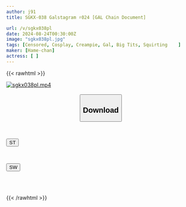```yaml
---
author: j91
title: SGKX-038 Galstagram ♯024 [GAL Chain Document]

url: /v/sgkx038pl
date: 2024-08-24T00:30:00Z
image: "sgkx038pl.jpg"
tags: [Censored, Cosplay, Creampie, Gal, Big Tits, Squirting	]
maker: [Hame-chan]
actress: [ ]
---
```



{{< rawhtml >}}

<div class="video" data-videoid="KPZmV970j0Fozw">
    <a href="javascript:;">
        <img src="/v/sgkx038pl/sgkx038pl.jpg" width="WIDTH" height="HEIGHT" alt="sgkx038pl.mp4" loading="lazy">
    </a>
</div>

<script type="text/javascript" src="https://j91.asia/asset/on-demand-st.js"></script>

<br>
  <link rel="stylesheet" href="https://j91.asia/asset/bs5.css">
  
  <center>
  <button class="btn btn-primary" type="button" data-bs-toggle="collapse" data-bs-target=".multi-collapse" aria-expanded="false" aria-controls="multiCollapseExample1 multiCollapseExample2"><h2>Download</h2></button></center>
</p>
<div class="row">
  <div class="col">
    <div class="collapse multi-collapse" id="multiCollapseExample1">
      <div class="card card-body">
	      	      <br>
<div class="buttons">  
<p><a href="/v/sgkx038pl/st.html" target="_blank"><button class="btn-hover color-3"><i class="fa fa-download"></i> ST</button></a></p></div>
    </div>
  </div>
</div>
  <div class="col">
    <div class="collapse multi-collapse" id="multiCollapseExample2">
      <div class="card card-body">
	      <br>
<div class="buttons">
<p><a href="/v/sgkx038pl/sw.html" target="_blank"><button class="btn-hover color-2"><i class="fa fa-download"></i> SW</button></a></p></div>
<br><br>
      </div>
    </div>
  </div>
</div>

{{< /rawhtml >}}
